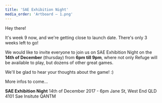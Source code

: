 ```yaml
---
title: 'SAE Exhibition Night'
media_order: 'Artboard – 1.png'
---
```


 
Hey there!

It's week 9 now, and we're getting close to launch date. There's only 3 weeks left to go!

We would like to invite everyone to join us on SAE Exhibition Night on the **14th of December** (thursday) from **6pm till 9pm**, where not only Refuge will be available to play, but dozens of other great games.

We'll be glad to hear your thoughts about the game! :)

More infos to come...

**SAE Exhibition Night**
14th of December 2017 - 6pm
Jane St, West End QLD 4101
Sae Insitute QANTM
